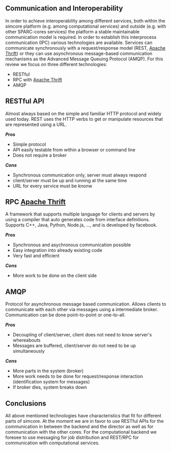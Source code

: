 ## Communication and Interoperability

In order to achieve interoperability among different services, both within the simcore platform (e.g. among computational services) and outside (e.g. with other SPARC-cores services) the platform a stable maintainable communication model is required.
In order to establish this interprocess communication (IPC) various technologies are available.
Services can communicate synchronously with a request/response model (REST, [Apache Thrift]) or they can use asynchronous message-based communication mechanisms as the Advanced Message Queuing Protocol (AMQP).
For this review we focus on three different technologies:

- RESTful
- RPC with [Apache Thrift]
- AMQP


## RESTful API

Almost always based on the simple and familiar HTTP protocol and widely used today.
REST uses the HTTP verbs to get or manipulate resources that are represented using a URL.

***Pros***

- Simple protocol
- API easily testable from within a browser or command line
- Does not require a broker

***Cons***

- Synchronous communication only, server must always respond
- client/server must be up and running at the same time
- URL for every service must be knonw

## RPC [Apache Thrift]

A framework that supports multiple language for clients and servers by using a compiler that auto generates code from interface definitions.
Supports C++, Java, Python, Node.js, ..., and is developed by facebook.

***Pros***

- Synchronous and asychronous communication possible
- Easy integration into already existing code
- Very fast and efficient

***Cons***

- More work to be done on the client side

## AMQP

Protocol for asynchronous message based communication.
Allows clients to communicate with each other via messages using a intermediate broker.
Communication can be done point-to-point or one-to-all.

***Pros***

- Decoupling of client/server, client does not need to know server's whereabouts
- Messages are buffered, client/server do not need to be up simultaneously


***Cons***

- More parts in the system (broker)
- More work needs to be done for request/response interaction (identification system for messages)
- If broker dies, system breaks down

## Conclusions

All above mentioned technologies have characteristics that fit for different parts of simcore.
At the moment we are in favor to use RESTful APIs for the communication in between the backend and the director as well as for communication with the other cores.
For the computational backend we foresee to use messaging for job distribution and REST/RPC for communication with computational services.


[Apache Thrift]:https://thrift.apache.org/
[AMQP]: https://www.amqp.org/
